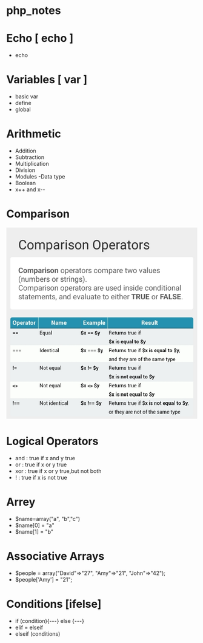 # php_notes

# Echo [ echo ]
- echo

# Variables  [ var ]
- basic var
- define
- global

# Arithmetic
- Addition
- Subtraction
- Multiplication
- Division
- Modules
-Data type
- Boolean
- x++ and x--

# Comparison
![CHEESE!](comp.jpg)

# Logical Operators
- and    : true if x and y true
- or    : true if x or y true
- xor    : true if x or y true,but not both
- !     : true if x is not true

# Arrey
- $name=array("a", "b","c")
- $name[0] = "a"
- $name[1] = "b"

# Associative Arrays
- $people = array("David"=>"27", "Amy"=>"21", "John"=>"42");
- $people['Amy'] = "21";

# Conditions [ifelse]
- if (condition){---} else {---}
- elif = elseif
- elseif (conditions)


